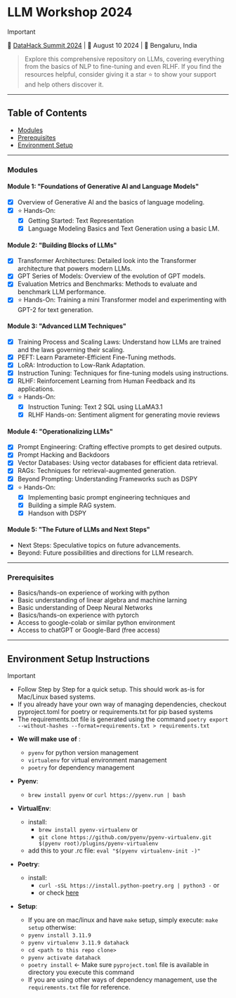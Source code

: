 # LLM Workshop 2024

> [!IMPORTANT]
> :dart: [DataHack Summit 2024](https://www.analyticsvidhya.com/datahacksummit/workshops/unleashing-llms-training-finetuning-and-evaluating) | :calendar: August 10 2024 | :round_pushpin: Bengaluru, India

> Explore this comprehensive repository on LLMs, covering everything from the basics of NLP to fine-tuning and even RLHF. If you find the resources helpful, consider giving it a star ⭐ to show your support and help others discover it.
---
## Table of Contents
- [Modules](#modules)
- [Prerequisites](#prerequisites)
- [Environment Setup](#environment-setup-instructions)

---

### Modules
#### Module 1: "Foundations of Generative AI and Language Models"
- [x] Overview of Generative AI and the basics of language modeling.
- [x] :star: Hands-On: 
    - [x] Getting Started: Text Representation
    - [x] Language Modeling Basics and Text Generation using a basic LM.

#### Module 2: "Building Blocks of LLMs"
- [x] Transformer Architectures: Detailed look into the Transformer architecture that powers modern LLMs.
- [x] GPT Series of Models: Overview of the evolution of GPT models.
- [x] Evaluation Metrics and Benchmarks: Methods to evaluate and benchmark LLM performance.
- [x] :star: Hands-On: Training a mini Transformer model and experimenting with GPT-2 for text generation.

#### Module 3: "Advanced LLM Techniques"
- [x] Training Process and Scaling Laws: Understand how LLMs are trained and the laws governing their scaling.
- [x] PEFT: Learn Parameter-Efficient Fine-Tuning methods.
- [x] LoRA: Introduction to Low-Rank Adaptation.
- [x] Instruction Tuning: Techniques for fine-tuning models using instructions.
- [x] RLHF: Reinforcement Learning from Human Feedback and its applications.
- [x] :star: Hands-On:
    - [x] Instruction Tuning: Text 2 SQL using LLaMA3.1
    - [x] RLHF Hands-on: Sentiment aligment for generating movie reviews

#### Module 4: "Operationalizing LLMs"
- [x] Prompt Engineering: Crafting effective prompts to get desired outputs.
- [x] Prompt Hacking and Backdoors
- [x] Vector Databases: Using vector databases for efficient data retrieval.
- [x] RAGs: Techniques for retrieval-augmented generation.
- [x] Beyond Prompting: Understanding Frameworks such as DSPY
- [x] :star: Hands-On:
    - [x] Implementing basic prompt engineering techniques and
    - [x] Building a simple RAG system.
    - [x] Handson with DSPY

#### Module 5: "The Future of LLMs and Next Steps"
- Next Steps: Speculative topics on future advancements.
- Beyond: Future possibilities and directions for LLM research.

---

### Prerequisites
- Basics/hands-on experience of working with python
- Basic understanding of linear algebra and machine larning
- Basic understanding of Deep Neural Networks
- Basics/hands-on experience with pytorch
- Access to google-colab or similar python environment
- Access to chatGPT or Google-Bard (free access) 

---

## Environment Setup Instructions

> [!Important]
> - Follow Step by Step for a quick setup. This should work as-is for Mac/Linux based systems.
> - If you already have your own way of managing dependencies, checkout pyproject.toml for poetry or requirements.txt for pip based systems
> - The requirements.txt file is generated using the command ``poetry export --without-hashes --format=requirements.txt > requirements.txt``

- **We will make use of** :
    - ``pyenv`` for python version management
    - ``virtualenv`` for virtual environment management
    - ``poetry`` for dependency management

- **Pyenv**: 
    - ``brew install pyenv`` or ``curl https://pyenv.run | bash``
- **VirtualEnv**: 
    - install: 
        - ``brew install pyenv-virtualenv`` or
        - ``git clone https://github.com/pyenv/pyenv-virtualenv.git $(pyenv root)/plugins/pyenv-virtualenv``
    - add this to your .rc file: ``eval "$(pyenv virtualenv-init -)"``
- **Poetry**:
    - install: 
        - ``curl -sSL https://install.python-poetry.org | python3 -`` or
        - or check [here](https://python-poetry.org/docs/#installing-with-the-official-installer)

- **Setup**:
    - If you are on mac/linux and have `make` setup, simply execute: ``make setup`` otherwise:
    - ``pyenv install 3.11.9``
	- ``pyenv virtualenv 3.11.9 datahack``
    - ``cd <path to this repo clone>``
	- ``pyenv activate datahack``
	- ``poetry install`` <- Make sure ``pyproject.toml`` file is available in directory you execute this command
    - If you are using other ways of dependency management, use the `requirements.txt` file for reference.



